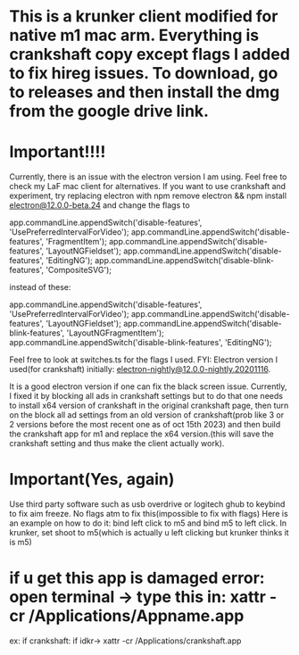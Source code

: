# This is a krunker client modified for native m1 mac arm. Everything is crankshaft copy except flags I added to fix hireg issues. To download, go to releases and then install the dmg from the google drive link. 
# Important!!!!
Currently, there is an issue with the electron version I am using. Feel free to check my LaF mac client for alternatives. If you want to use crankshaft and experiment, try replacing electron with npm remove electron && npm install electron@12.0.0-beta.24 and change the flags to 

app.commandLine.appendSwitch('disable-features', 'UsePreferredIntervalForVideo');
app.commandLine.appendSwitch('disable-features', 'FragmentItem'); 
app.commandLine.appendSwitch('disable-features', 'LayoutNGFieldset'); 
app.commandLine.appendSwitch('disable-features', 'EditingNG'); 
app.commandLine.appendSwitch('disable-blink-features', 'CompositeSVG'); 

instead of these: 

app.commandLine.appendSwitch('disable-features', 'UsePreferredIntervalForVideo');
app.commandLine.appendSwitch('disable-features', 'LayoutNGFieldset');
app.commandLine.appendSwitch('disable-blink-features', 'LayoutNGFragmentItem');
app.commandLine.appendSwitch('disable-blink-features', 'EditingNG');

 Feel free to look at switches.ts for the flags I used. 
 FYI: Electron version I used(for crankshaft) initially: electron-nightly@12.0.0-nightly.20201116. 

It is a good electron version if one can fix the black screen issue. Currently, I fixed it by blocking all ads in crankshaft settings but to do that one needs to install x64 version of crankshaft in the original crankshaft page, then turn on the block all ad settings from an old version of crankshaft(prob like 3 or 2 versions before the most recent one as of oct 15th 2023) and then build the crankshaft app for m1 and replace the x64 version.(this will save the crankshaft setting and thus make the client actually work).

# Important(Yes, again)
Use third party software such as usb overdrive or logitech ghub to keybind to fix aim freeze. No flags atm to fix this(impossible to fix with flags)
Here is an example on how to do it: bind left click to m5 and bind m5 to left click. In krunker, set shoot to m5(which is actually u left clicking but krunker thinks it is m5)

# if u get this app is damaged error: open terminal -> type this in: xattr -cr /Applications/Appname.app
ex:
if crankshaft: if idkr-> xattr -cr /Applications/crankshaft.app

